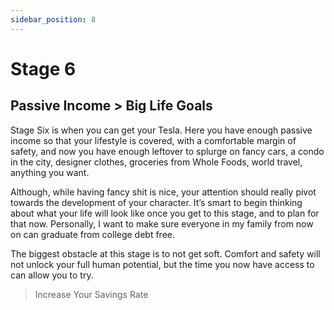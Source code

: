 ```yaml
---
sidebar_position: 8
---
```


# Stage 6

## Passive Income > Big Life Goals

Stage Six is when you can get your Tesla. Here you have enough passive income so that your lifestyle is covered, with a comfortable margin of safety, and now you have enough leftover to splurge on fancy cars, a condo in the city, designer clothes, groceries from Whole Foods,  world travel, anything you want. 

Although, while having fancy shit is nice, your attention should really pivot towards the development of your character. It’s smart to begin thinking about what your life will look like once you get to this stage, and to plan for that now. Personally, I want to make sure everyone in my family from now on can graduate from college debt free.

The biggest obstacle at this stage is to not get soft. Comfort and safety will not unlock your full human potential, but the time you now have access to can allow you to try.

>Increase Your Savings Rate